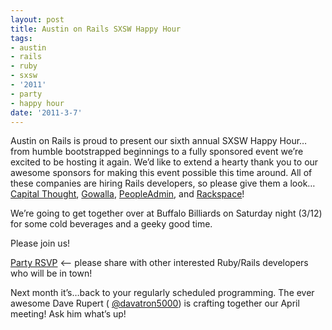```yaml
---
layout: post
title: Austin on Rails SXSW Happy Hour
tags:
- austin
- rails
- ruby
- sxsw
- '2011'
- party
- happy hour
date: '2011-3-7'
---
```

Austin on Rails is proud to present our sixth annual SXSW Happy Hour…from humble bootstrapped beginnings to a fully sponsored event we’re excited to be hosting it again. We’d like to extend a hearty thank you to our awesome sponsors for making this event possible this time around. All of these companies are hiring Rails developers, so please give them a look… [Capital Thought](http://capitalthought.com/), [Gowalla](http://gowalla.com/), [PeopleAdmin](http://peopleadmin.com/), and [Rackspace](http://rackspace.com/)!

We’re going to get together over at Buffalo Billiards on Saturday night (3/12) for some cold beverages and a geeky good time.

Please join us!

  [Party RSVP](https://www.facebook.com/event.php?eid=190450464316514) <— please share with other interested Ruby/Rails developers who will be in town! 

 Next month it’s…back to your regularly scheduled programming. The ever awesome Dave Rupert ( [@davatron5000](http://twitter.com/davatron5000)) is crafting together our April meeting! Ask him what’s up! 
